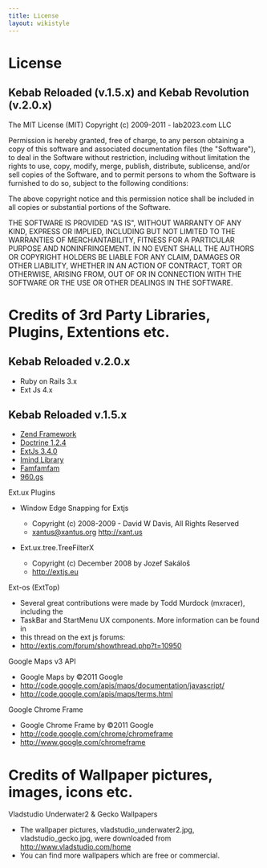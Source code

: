 ```yaml
---
title: License
layout: wikistyle
---
```


# License

## Kebab Reloaded (v.1.5.x) and Kebab Revolution (v.2.0.x)

The MIT License (MIT)
Copyright (c) 2009-2011 - lab2023.com LLC

Permission is hereby granted, free of charge, to any person obtaining a copy of this software and associated documentation
files (the "Software"), to deal in the Software without restriction, including without limitation the rights to use, copy,
modify, merge, publish, distribute, sublicense, and/or sell copies of the Software, and to permit persons to whom the Software
is furnished to do so, subject to the following conditions:

The above copyright notice and this permission notice shall be included in all copies or substantial portions of the Software.

THE SOFTWARE IS PROVIDED "AS IS", WITHOUT WARRANTY OF ANY KIND, EXPRESS OR IMPLIED, INCLUDING BUT NOT LIMITED TO THE
WARRANTIES OF MERCHANTABILITY, FITNESS FOR A PARTICULAR PURPOSE AND NONINFRINGEMENT. IN NO EVENT SHALL THE AUTHORS OR
COPYRIGHT HOLDERS BE LIABLE FOR ANY CLAIM, DAMAGES OR OTHER LIABILITY, WHETHER IN AN ACTION OF CONTRACT, TORT OR OTHERWISE,
ARISING FROM, OUT OF OR IN CONNECTION WITH THE SOFTWARE OR THE USE OR OTHER DEALINGS IN THE SOFTWARE.

# Credits of 3rd Party Libraries, Plugins, Extentions etc.

## Kebab Reloaded v.2.0.x

- Ruby on Rails 3.x
- Ext Js 4.x

## Kebab Reloaded v.1.5.x

* [Zend Framework](http://framework.zend.com/license/new-bsd)
* [Doctrine 1.2.4](http://www.opensource.org/licenses/lgpl-license.php)
* [ExtJs 3.4.0](http://www.sencha.com/store/js/license.php)
* [Imind Library](http://www.opensource.org/licenses/bsd-license.php)
* [Famfamfam](http://www.famfamfam.com)
* [960.gs](http://960.gs)

Ext.ux Plugins

  * Window Edge Snapping for Extjs

    * Copyright (c) 2008-2009 - David W Davis, All Rights Reserved
    * xantus@xantus.org http://xant.us

  * Ext.ux.tree.TreeFilterX

    * Copyright (c) December 2008 by Jozef Sakáloš
    * http://extjs.eu

Ext-os (ExtTop)

  * Several great contributions were made by Todd Murdock (mxracer), including the
  * TaskBar and StartMenu UX components. More information can be found in
  * this thread on the ext js forums:
  * http://extjs.com/forum/showthread.php?t=10950



Google Maps v3 API

  * Google Maps by ©2011 Google
  * http://code.google.com/apis/maps/documentation/javascript/
  * http://code.google.com/apis/maps/terms.html

Google Chrome Frame

  * Google Chrome Frame by ©2011 Google
  * http://code.google.com/chrome/chromeframe
  * http://www.google.com/chromeframe

# Credits of Wallpaper pictures, images, icons etc.

Vladstudio Underwater2 & Gecko Wallpapers

  * The wallpaper pictures, vladstudio_underwater2.jpg, vladstudio_gecko.jpg, were downloaded from http://www.vladstudio.com/home
  * You can find more wallpapers which are free or commercial.
